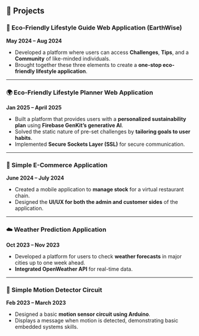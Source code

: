 ## 💼 Projects

### 🌱 Eco-Friendly Lifestyle Guide Web Application (EarthWise)  
**May 2024 – Aug 2024**  
- Developed a platform where users can access **Challenges**, **Tips**, and a **Community** of like-minded individuals.  
- Brought together these three elements to create a **one-stop eco-friendly lifestyle application**.

---

### 🌍 Eco-Friendly Lifestyle Planner Web Application  
**Jan 2025 – April 2025**  
- Built a platform that provides users with a **personalized sustainability plan** using **Firebase GenKit’s generative AI**.  
- Solved the static nature of pre-set challenges by **tailoring goals to user habits**.  
- Implemented **Secure Sockets Layer (SSL)** for secure communication.

---

### 🛒 Simple E-Commerce Application  
**June 2024 – July 2024**  
- Created a mobile application to **manage stock** for a virtual restaurant chain.  
- Designed the **UI/UX for both the admin and customer sides** of the application.

---

### ☁️ Weather Prediction Application  
**Oct 2023 – Nov 2023**  
- Developed a platform for users to check **weather forecasts** in major cities up to one week ahead.  
- **Integrated OpenWeather API** for real-time data.

---

### 🚨 Simple Motion Detector Circuit  
**Feb 2023 – March 2023**  
- Designed a basic **motion sensor circuit using Arduino**.  
- Displays a message when motion is detected, demonstrating basic embedded systems skills.

